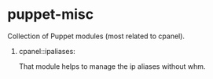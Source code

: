 puppet-misc
===========

Collection of Puppet modules (most related to cpanel).

1. cpanel::ipaliases:

   That module helps to manage the ip aliases without whm.

